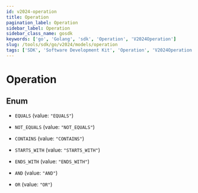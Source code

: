```yaml
---
id: v2024-operation
title: Operation
pagination_label: Operation
sidebar_label: Operation
sidebar_class_name: gosdk
keywords: ['go', 'Golang', 'sdk', 'Operation', 'V2024Operation']
slug: /tools/sdk/go/v2024/models/operation
tags: ['SDK', 'Software Development Kit', 'Operation', 'V2024Operation']
---
```


# Operation

## Enum

- `EQUALS` (value: `"EQUALS"`)

- `NOT_EQUALS` (value: `"NOT_EQUALS"`)

- `CONTAINS` (value: `"CONTAINS"`)

- `STARTS_WITH` (value: `"STARTS_WITH"`)

- `ENDS_WITH` (value: `"ENDS_WITH"`)

- `AND` (value: `"AND"`)

- `OR` (value: `"OR"`)
